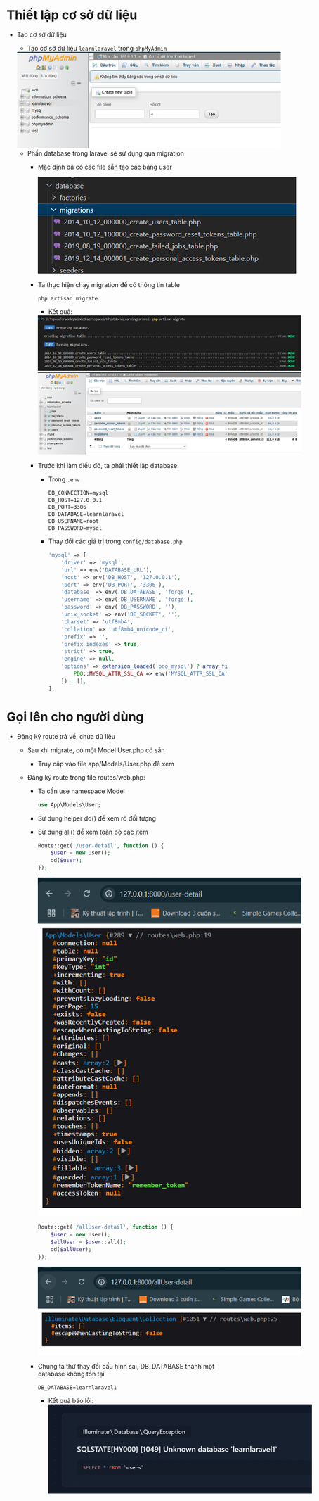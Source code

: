 <style>
    img {
        max-width: 600px;
    }
</style>

# Thiết lập cơ sở dữ liệu
- Tạo cơ sở dữ liệu
    - Tạo cơ sở dữ liệu `learnlaravel` trong `phpMyAdmin`

    <img src="./image/image22.png">

    - Phần database trong laravel sẽ sử dụng qua migration
        - Mặc định đã có các file sẵn tạo các bảng user

            <img src="./image/image23.png">

        - Ta thực hiện chạy migration để có thông tin table

            ```
            php artisan migrate
            ```
            - Kết quả:

            <img src="./image/image25.png">
        
            <img src="./image/image24.png">

        - Trước khi làm điều đó, ta phải thiết lập database:
            - Trong `.env`
                ```
                DB_CONNECTION=mysql
                DB_HOST=127.0.0.1
                DB_PORT=3306
                DB_DATABASE=learnlaravel
                DB_USERNAME=root
                DB_PASSWORD=mysql
                ```
            - Thay đổi các giá trị trong `config/database.php`
                ```php
                'mysql' => [
                    'driver' => 'mysql',
                    'url' => env('DATABASE_URL'),
                    'host' => env('DB_HOST', '127.0.0.1'),
                    'port' => env('DB_PORT', '3306'),
                    'database' => env('DB_DATABASE', 'forge'),
                    'username' => env('DB_USERNAME', 'forge'),
                    'password' => env('DB_PASSWORD', ''),
                    'unix_socket' => env('DB_SOCKET', ''),
                    'charset' => 'utf8mb4',
                    'collation' => 'utf8mb4_unicode_ci',
                    'prefix' => '',
                    'prefix_indexes' => true,
                    'strict' => true,
                    'engine' => null,
                    'options' => extension_loaded('pdo_mysql') ? array_filter([
                        PDO::MYSQL_ATTR_SSL_CA => env('MYSQL_ATTR_SSL_CA'),
                    ]) : [],
                ],
                ```

# Gọi lên cho người dùng
- Đăng ký route trả về, chứa dữ liệu
    - Sau khi migrate, có một Model User.php có sẵn
        - Truy cập vào file app/Models/User.php để xem

    - Đăng ký route trong file routes/web.php:
        - Ta cần use namespace Model

            ```php
            use App\Models\User;
            ```

        - Sử dụng helper dd() để xem rõ đối tượng

        - Sử dụng all() để xem toàn bộ các item

            ```php
            Route::get('/user-detail', function () {
                $user = new User();
                dd($user);
            });
            ```

            <img src="./image/image26.png">

            ```php
            Route::get('/allUser-detail', function () {
                $user = new User();
                $allUser = $user::all();
                dd($allUser);
            });
            ```

            <img src="./image/image27.png">

        - Chúng ta thử thay đổi cấu hình sai, DB_DATABASE thành một database không tồn tại

            ```
            DB_DATABASE=learnlaravel1
            ```

            - Kết quả báo lỗi:
                ![alt text](image/image28.png)
